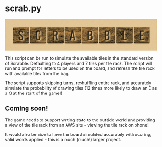 # scrab.py

![alt text](https://github.com/rob-roeburn/scrabpy/blob/master/scrablogo.png "Scrabble!")

This script can be run to simulate the available tiles in the standard version of Scrabble.  Defaulting to 4 players and 7 tiles per tile rack. The script will run and prompt for letters to be used on the board, and refresh the tile rack with available tiles from the bag.

The script supports skipping turns, reshuffling entire rack, and accurately simulate the probability of drawing tiles (12 times more likely to draw an E as a Q at the start of the game!)

## Coming soon!

The game needs to support writing state to the outside world and providing a view of the tile rack from an AWS site - viewing the tile rack on phone!

It would also be nice to have the board simulated accurately with scoring, valid words applied - this is a much (much!) larger project.

